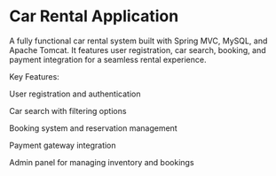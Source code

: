 # Car Rental Application
A fully functional car rental system built with Spring MVC, MySQL, and Apache Tomcat. It features user registration, car search, booking, and payment integration for a seamless rental experience.

Key Features:

User registration and authentication

Car search with filtering options

Booking system and reservation management

Payment gateway integration

Admin panel for managing inventory and bookings

